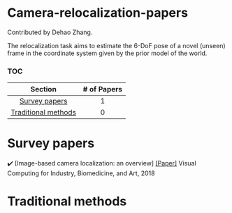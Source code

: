 # Camera-relocalization-papers

Contributed by Dehao Zhang.

The relocalization task aims to estimate the 6-DoF pose of a novel (unseen) frame in the coordinate system given by the prior model of the world. 



### TOC

| Section | # of Papers |
|:---:|:---:|
|[Survey papers](#Surveys) | 1|
| [Traditional methods](#traditional) | 0 |



<h1 id="Surveys">Survey papers</h1>

:heavy_check_mark: [Image-based camera localization: an overview] [[Paper]](https://arxiv.org/abs/1703.00848)  Visual Computing for Industry, Biomedicine, and Art, 2018


<h1 id="traditional">Traditional methods</h1>
